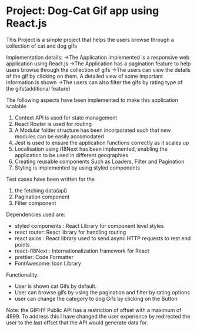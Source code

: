 # Project: Dog-Cat Gif app using React.js

This Project is a simple project that helps the users browse through a collection of cat and dog gifs

Implementation details:
->The Application implemented is a responsive web application using React.js
->The Application has a pagination feature to help users browse through the collection of gifs
->The users can view the details of the gif by clicking on them. A detailed view of some important information is shown
->The users can also filter the gifs by rating type of the gifs(additional feature)

The following aspects have been implemented to make this application scalable

1. Context API is used for state management
2. React Router is used for routing
3. A Modular folder structure has been incorporated such that new modules can be easily accomodated
4. Jest is used to ensure the application functions correctly as it scales up
5. Localisation using i18Next has been implemented, enabling the application to be used in different geographies
6. Creating reusable components Such as Loaders, Filter and Pagination
7. Styling is implemented by using styled components

Test cases have been written for the

1. the fetching data(api)
2. Pagination component
3. Filter component

Dependencies used are:

- styled components : React Library for component level styles
- react router: React library for handling routing
- react axios : React library used to send async HTTP requests to rest end points
- react-i18Next : Internationalization framework for React
- prettier: Code Formatter
- FontAwesome: Icon Library

Functionality:

- User is shown cat Gifs by default.
- User can browse gifs by using the pagination and filter by rating options
- user can change the category to dog Gifs by clicking on the Button

Note: the GIPHY Public API has a restriction of offset with a maximum of 4999. To address this I have changed the user experience by redirected the user to the last offset that the API would generate data for.
